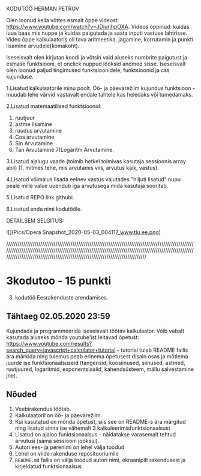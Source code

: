 
KODUTÖÖ  HERMAN PETROV

Olen loonud kella võttes esmalt õppe videost: https://www.youtube.com/watch?v=JDiurjhpOXA.
Videos õppinud: kuidas luua baas mis nuppe ja kuidas paigutada ja saata inputi vastuse lahtrisse.
Video õppe kalkulaatoris oli tava aritmeetika, jagamine, korrutamin ja punkti lisamine arvudele(komakoht).

Iseseisvalt olen kirjutan koodi ja võtsin vaid aluseks numbrite paigutust ja esmase funktsiooni, et onclick nuppud lööksid andmed sisse.
Iseseisvalt olen loonud paljud tingimused funktsioonidele, funktsioonid ja css kujunduse.

1.Lisatud kalkulaatorile minu poolt.
Öö- ja päevarežiim kujundus funktsioon - muudab lehe värvid vastavalt endale tahtele kas heledaks või tumedamaks.

2.Lisatud matemaatilised funktsioonid:
 1) ruutjuur
 2) astme lisamine
 3) ruudus arvutamine
 4) Cos arvutamine
 5) Sin Arvutamine
 6) Tan Arvutamine
 7)Logaritm Arvutamine.

3.Lisatud ajalugu vaade (toimib hetkel toimivas kasutaja sessioonis array abil) (1. mitmes tehe, mis arvutamis viis, arvutus käik, vastus).

4.Lisatud võimalus lisada eelnev vastus vajutades "hiljuti lisatud" nupu peale mille value uuendub iga arvutusega mida kasutaja sooritab.

5.Lisatud REPO link githubi.

6.Lisatud enda nimi kodutööle.


DETAILSEM SELGITUS:

![](Pics/Opera Snapshot_2020-05-03_004117_www.tlu.ee.png)




////////////////////////////////////////////////////////////////////////////////////////////////////////////////////////////////////////////////////////////////////////////////////////////////////////////////////////////////////////////////////////////////////////////////
# 3kodutoo - 15 punkti
3. kodutöö Eesrakenduste arendamises.

## Tähtaeg 02.05.2020 23:59

Kujundada ja programmeerida iseseisvalt töötav kalkulaator. Võib vabalt kasutada aluseks mõnda youtube'ist leitavad õpetust: https://www.youtube.com/results?search_query=javascript+calculator+tutorial - tutorial tuleb README failis ära märkida ning tulemus peab erinema õpetusest disain osas ja mõtlema juurde ise funktsionaalsuseid (tangensid, koosiinused, siinused, astmed, ruutjuured, logaritmid, exponentsiaalid, kahendsüsteem, mällu salvestamine jne).

## Nõuded

1. Veebirakendus töötab.
1. Kalkulaatoril on öö- ja päevarežiim. 
1. Kui kasutatud on mõnda õpetust, siis see on README-s ära märgitud ning lisatud sinna ise vähemalt 3 kalkuleerimisfunktsionaalsust
1. Lisatud on ajaloo funktsionaalsus - näidatakse varasemalt tehtud arvutusi (sama sessiooni jooksul). 
1. Autori ees- ja perenimi on lehel välja toodud
1. Lehel on viide rakenduse repositooriumile
1. `README.md` failis on välja toodud autori nimi, ekraanipilt rakendusest ja kirjeldatud funktsionaalsus
